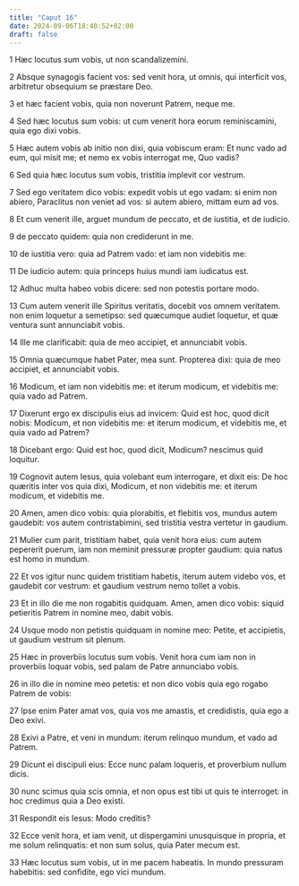 ```yaml
---
title: "Caput 16"
date: 2024-09-06T18:40:52+02:00
draft: false
---
```




1 Hæc locutus sum vobis, ut non scandalizemini.

2 Absque synagogis facient vos: sed venit hora, ut omnis, qui interficit vos, arbitretur obsequium se præstare Deo.

3 et hæc facient vobis, quia non noverunt Patrem, neque me.

4 Sed hæc locutus sum vobis: ut cum venerit hora eorum reminiscamini, quia ego dixi vobis.

5 Hæc autem vobis ab initio non dixi, quia vobiscum eram: Et nunc vado ad eum, qui misit me; et nemo ex vobis interrogat me, Quo vadis?

6 Sed quia hæc locutus sum vobis, tristitia implevit cor vestrum.

7 Sed ego veritatem dico vobis: expedit vobis ut ego vadam: si enim non abiero, Paraclitus non veniet ad vos: si autem abiero, mittam eum ad vos.

8 Et cum venerit ille, arguet mundum de peccato, et de iustitia, et de iudicio.

9 de peccato quidem: quia non crediderunt in me.

10 de iustitia vero: quia ad Patrem vado: et iam non videbitis me:

11 De iudicio autem: quia princeps huius mundi iam iudicatus est.

12 Adhuc multa habeo vobis dicere: sed non potestis portare modo.

13 Cum autem venerit ille Spiritus veritatis, docebit vos omnem veritatem. non enim loquetur a semetipso: sed quæcumque audiet loquetur, et quæ ventura sunt annunciabit vobis.

14 Ille me clarificabit: quia de meo accipiet, et annunciabit vobis.

15 Omnia quæcumque habet Pater, mea sunt. Propterea dixi: quia de meo accipiet, et annunciabit vobis.

16 Modicum, et iam non videbitis me: et iterum modicum, et videbitis me: quia vado ad Patrem.

17 Dixerunt ergo ex discipulis eius ad invicem: Quid est hoc, quod dicit nobis: Modicum, et non videbitis me: et iterum modicum, et videbitis me, et quia vado ad Patrem?

18 Dicebant ergo: Quid est hoc, quod dicit, Modicum? nescimus quid loquitur.

19 Cognovit autem Iesus, quia volebant eum interrogare, et dixit eis: De hoc quæritis inter vos quia dixi, Modicum, et non videbitis me: et iterum modicum, et videbitis me.

20 Amen, amen dico vobis: quia plorabitis, et flebitis vos, mundus autem gaudebit: vos autem contristabimini, sed tristitia vestra vertetur in gaudium.

21 Mulier cum parit, tristitiam habet, quia venit hora eius: cum autem pepererit puerum, iam non meminit pressuræ propter gaudium: quia natus est homo in mundum.

22 Et vos igitur nunc quidem tristitiam habetis, iterum autem videbo vos, et gaudebit cor vestrum: et gaudium vestrum nemo tollet a vobis.

23 Et in illo die me non rogabitis quidquam. Amen, amen dico vobis: siquid petieritis Patrem in nomine meo, dabit vobis.

24 Usque modo non petistis quidquam in nomine meo: Petite, et accipietis, ut gaudium vestrum sit plenum.

25 Hæc in proverbiis locutus sum vobis. Venit hora cum iam non in proverbiis loquar vobis, sed palam de Patre annunciabo vobis.

26 in illo die in nomine meo petetis: et non dico vobis quia ego rogabo Patrem de vobis:

27 Ipse enim Pater amat vos, quia vos me amastis, et credidistis, quia ego a Deo exivi.

28 Exivi a Patre, et veni in mundum: iterum relinquo mundum, et vado ad Patrem.

29 Dicunt ei discipuli eius: Ecce nunc palam loqueris, et proverbium nullum dicis.

30 nunc scimus quia scis omnia, et non opus est tibi ut quis te interroget: in hoc credimus quia a Deo existi.

31 Respondit eis Iesus: Modo creditis?

32 Ecce venit hora, et iam venit, ut dispergamini unusquisque in propria, et me solum relinquatis: et non sum solus, quia Pater mecum est.

33 Hæc locutus sum vobis, ut in me pacem habeatis. In mundo pressuram habebitis: sed confidite, ego vici mundum.

